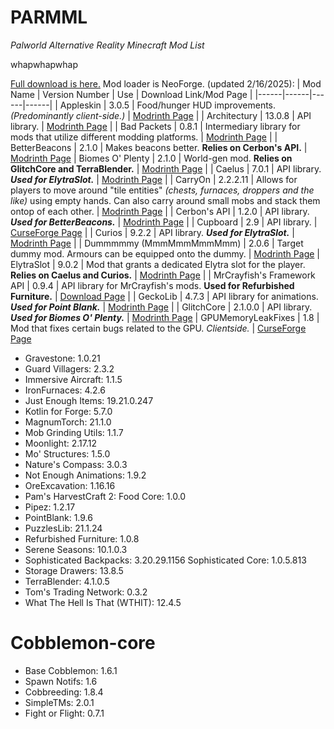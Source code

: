 # PARMML
*Palworld Alternative Reality Minecraft Mod List*

whapwhapwhap

[Full download is here.](https://files.catbox.moe/htwjaq.zip)
Mod loader is NeoForge. (updated 2/16/2025):
| Mod Name | Version Number | Use | Download Link/Mod Page |
|------|------|------|------|
| Appleskin | 3.0.5 | Food/hunger HUD improvements. *(Predominantly client-side.)* | [Modrinth Page](https://modrinth.com/mod/appleskin) |
| Architectury | 13.0.8 | API library. | [Modrinth Page](https://modrinth.com/mod/architectury-api)  |
| Bad Packets | 0.8.1 | Intermediary library for mods that utilize different modding platforms. | [Modrinth Page](https://modrinth.com/mod/badpackets) |
| BetterBeacons | 2.1.0 | Makes beacons better. **Relies on Cerbon's API.** | [Modrinth Page](https://modrinth.com/mod/cerbons-better-beacons)
| Biomes O' Plenty | 2.1.0 | World-gen mod. **Relies on GlitchCore and TerraBlender.** | [Modrinth Page](https://modrinth.com/mod/biomes-o-plenty) |
| Caelus | 7.0.1 | API library. ***Used for ElytraSlot.*** | [Modrinth Page](https://modrinth.com/mod/caelus) |
| CarryOn | 2.2.2.11 | Allows for players to move around "tile entities" *(chests, furnaces, droppers and the like)* using empty hands. Can also carry around small mobs and stack them ontop of each other. | [Modrinth Page](https://modrinth.com/mod/carry-on) |
| Cerbon's API | 1.2.0 | API library. ***Used for BetterBeacons.*** | [Modrinth Page](https://modrinth.com/mod/cerbons-api) |
| Cupboard | 2.9 | API library. | [CurseForge Page](https://www.curseforge.com/minecraft/mc-mods/cupboard) |
| Curios | 9.2.2 | API library. ***Used for ElytraSlot.*** | [Modrinth Page](https://modrinth.com/mod/curios) |
| Dummmmmy (MmmMmmMmmMmm) | 2.0.6 | Target dummy mod. Armours can be equipped onto the dummy. | [Modrinth Page](https://modrinth.com/mod/mmmmmmmmmmmm)
| ElytraSlot | 9.0.2 | Mod that grants a dedicated Elytra slot for the player. **Relies on Caelus and Curios.** | [Modrinth Page](https://modrinth.com/mod/elytra-slot) |
| MrCrayfish's Framework API | 0.9.4 | API library for MrCrayfish's mods. **Used for Refurbished Furniture.** | [Download Page](https://mrcrayfish.com/mods/framework) |
| GeckoLib | 4.7.3 | API library for animations. ***Used for Point Blank.*** | [Modrinth Page](https://modrinth.com/mod/geckolib) |
| GlitchCore | 2.1.0.0 | API library. ***Used for Biomes O' Plenty.*** | [Modrinth Page](https://modrinth.com/mod/glitchcore)
| GPUMemoryLeakFixes | 1.8 | Mod that fixes certain bugs related to the GPU. *Clientside.* | [CurseForge Page](https://www.curseforge.com/minecraft/mc-mods/fix-gpu-memory-leak)
- Gravestone: 1.0.21
- Guard Villagers: 2.3.2
- Immersive Aircraft: 1.1.5
- IronFurnaces: 4.2.6
- Just Enough Items: 19.21.0.247
- Kotlin for Forge: 5.7.0
- MagnumTorch: 21.1.0
- Mob Grinding Utils: 1.1.7
- Moonlight: 2.17.12
- Mo' Structures: 1.5.0
- Nature's Compass: 3.0.3
- Not Enough Animations: 1.9.2
- OreExcavation: 1.16.16
- Pam's HarvestCraft 2: Food Core: 1.0.0
- Pipez: 1.2.17
- PointBlank: 1.9.6
- PuzzlesLib: 21.1.24
- Refurbished Furniture: 1.0.8
- Serene Seasons: 10.1.0.3
- Sophisticated Backpacks: 3.20.29.1156
  Sophisticated Core: 1.0.5.813
- Storage Drawers: 13.8.5
- TerraBlender: 4.1.0.5
- Tom's Trading Network: 0.3.2
- What The Hell Is That (WTHIT): 12.4.5


# Cobblemon-core
- Base Cobblemon: 1.6.1
- Spawn Notifs: 1.6
- Cobbreeding: 1.8.4
- SimpleTMs: 2.0.1
- Fight or Flight: 0.7.1
